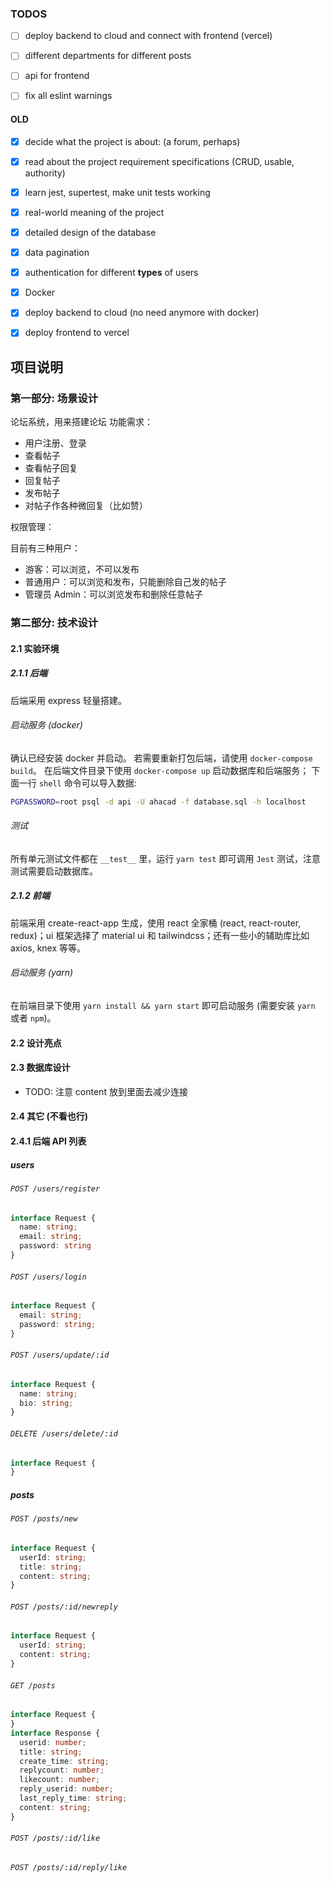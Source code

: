 
### TODOS
- [ ] deploy backend to cloud and connect with frontend (vercel)
- [ ] different departments for different posts
- [ ] api for frontend

- [ ] fix all eslint warnings

#### OLD
- [x] decide what the project is about: (a forum, perhaps)
- [x] read about the project requirement specifications (CRUD, usable,
  authority)
- [x] learn jest, supertest, make unit tests working
- [x] real-world meaning of the project
- [x] detailed design of the database 
- [x] data pagination
- [x] authentication for different **types** of users
- [x] Docker 
- [x] deploy backend to cloud (no need anymore with docker)
- [x] deploy frontend to vercel



## 项目说明

### 第一部分: 场景设计

论坛系统，用来搭建论坛
功能需求：

- 用户注册、登录
- 查看帖子
- 查看帖子回复
- 回复帖子
- 发布帖子
- 对帖子作各种微回复（比如赞）

权限管理：

目前有三种用户：
- 游客：可以浏览，不可以发布
- 普通用户：可以浏览和发布，只能删除自己发的帖子
- 管理员 Admin：可以浏览发布和删除任意帖子

### 第二部分: 技术设计
#### 2.1 实验环境 
##### 2.1.1 后端
后端采用 express 轻量搭建。
###### 启动服务 (docker)
确认已经安装 docker 并启动。
若需要重新打包后端，请使用 `docker-compose build`。
在后端文件目录下使用 `docker-compose up` 启动数据库和后端服务；
下面一行 `shell` 命令可以导入数据:
```bash
PGPASSWORD=root psql -d api -U ahacad -f database.sql -h localhost
```
###### 测试
所有单元测试文件都在 `__test__` 里，运行 `yarn test` 即可调用 `Jest`
测试，注意测试需要启动数据库。
##### 2.1.2 前端
前端采用 create-react-app 生成，使用 react 全家桶 (react, react-router,
redux)；ui 框架选择了 material ui 和 tailwindcss；还有一些小的辅助库比如 axios, knex 等等。
###### 启动服务 (yarn)
在前端目录下使用 `yarn install && yarn start` 即可启动服务 (需要安装
`yarn` 或者 `npm`)。
#### 2.2 设计亮点
#### 2.3 数据库设计
- TODO:  注意 content 放到里面去减少连接
#### 2.4 其它 (不看也行)
#### 2.4.1 后端 API 列表

##### users 

###### `POST /users/register`

```typescript
interface Request {
  name: string;
  email: string;
  password: string
}
```

###### `POST /users/login` 

```typescript
interface Request {
  email: string;
  password: string;
}
```
###### `POST /users/update/:id`

```typescript
interface Request {
  name: string;
  bio: string;
}
```

###### `DELETE /users/delete/:id`

```typescript
interface Request {
}
```

##### posts

###### `POST /posts/new`

```typescript
interface Request {
  userId: string;
  title: string;
  content: string;
}
```
###### `POST /posts/:id/newreply`
```typescript
interface Request {
  userId: string;
  content: string;
}
```
###### `GET /posts`
```typescript
interface Request {
}
interface Response {
  userid: number;
  title: string;
  create_time: string;
  replycount: number;
  likecount: number;
  reply_userid: number;
  last_reply_time: string;
  content: string;
}
```
######  `POST /posts/:id/like`
######  `POST /posts/:id/reply/like`

